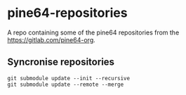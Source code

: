 # pine64-repositories
A repo containing some of the pine64 repositories from the
https://gitlab.com/pine64-org.

## Syncronise repositories

```
git submodule update --init --recursive
git submodule update --remote --merge
```
